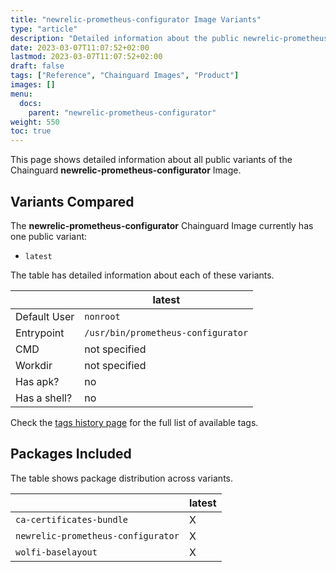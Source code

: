 ```yaml
---
title: "newrelic-prometheus-configurator Image Variants"
type: "article"
description: "Detailed information about the public newrelic-prometheus-configurator Chainguard Image variants"
date: 2023-03-07T11:07:52+02:00
lastmod: 2023-03-07T11:07:52+02:00
draft: false
tags: ["Reference", "Chainguard Images", "Product"]
images: []
menu:
  docs:
    parent: "newrelic-prometheus-configurator"
weight: 550
toc: true
---
```


This page shows detailed information about all public variants of the Chainguard **newrelic-prometheus-configurator** Image.

## Variants Compared
The **newrelic-prometheus-configurator** Chainguard Image currently has one public variant: 

- `latest`

The table has detailed information about each of these variants.

|              | latest                             |
|--------------|------------------------------------|
| Default User | `nonroot`                          |
| Entrypoint   | `/usr/bin/prometheus-configurator` |
| CMD          | not specified                      |
| Workdir      | not specified                      |
| Has apk?     | no                                 |
| Has a shell? | no                                 |

Check the [tags history page](/chainguard/chainguard-images/reference/newrelic-prometheus-configurator/tags_history/) for the full list of available tags.

## Packages Included
The table shows package distribution across variants.

|                                    | latest |
|------------------------------------|--------|
| `ca-certificates-bundle`           | X      |
| `newrelic-prometheus-configurator` | X      |
| `wolfi-baselayout`                 | X      |
